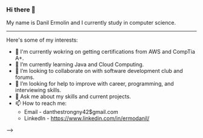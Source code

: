 ### Hi there 👋

My name is Danil Ermolin and I currently study in computer science.

-------------------------------------------------------------------

Here's some of my interests:

- 🔭 I'm currently wokring on getting certifications from AWS and CompTia A+.
- 🌱 I’m currently learning Java and Cloud Computing.
- 👯 I’m looking to collaborate on with software development club and forums.
- 🤔 I’m looking for help to improve with career, programming, and interviewing skills.
- 💬 Ask me about my skills and current projects.
- 📫 How to reach me: 
     * Email - danthestrongny42$gmail.com
     * LinkedIn - https://www.linkedin.com/in/ermodanil/


-->
